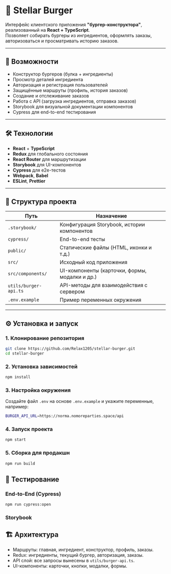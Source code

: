 # 🍔 Stellar Burger

Интерфейс клиентского приложения **"бургер-конструктора"**, реализованный на **React + TypeScript**.  
Позволяет собирать бургеры из ингредиентов, оформлять заказы, авторизоваться и просматривать историю заказов.

---

## 🚀 Возможности

- Конструктор бургеров (булка + ингредиенты)  
- Просмотр деталей ингредиента  
- Авторизация и регистрация пользователей  
- Защищённые маршруты (профиль, история заказов)  
- Создание и отслеживание заказов  
- Работа с API (загрузка ингредиентов, отправка заказов)  
- Storybook для визуальной документации компонентов  
- Cypress для end-to-end тестирования  

---

## 🛠️ Технологии

- **React** + **TypeScript**  
- **Redux** для глобального состояния  
- **React Router** для маршрутизации  
- **Storybook** для UI-компонентов  
- **Cypress** для e2e-тестов  
- **Webpack**, **Babel**  
- **ESLint**, **Prettier**  

---

## 📂 Структура проекта

| Путь               | Назначение |
|--------------------|------------|
| `.storybook/`      | Конфигурация Storybook, истории компонентов |
| `cypress/`         | End-to-end тесты |
| `public/`          | Статические файлы (HTML, иконки и т.д.) |
| `src/`             | Исходный код приложения |
| `src/components/`  | UI-компоненты (карточки, формы, модалки и др.) |
| `utils/burger-api.ts` | API-методы для взаимодействия с сервером |
| `.env.example`     | Пример переменных окружения |

---

## ⚙️ Установка и запуск

### 1. Клонирование репозитория

```bash
git clone https://github.com/Relax1205/stellar-burger.git
cd stellar-burger
```

### 2. Установка зависимостей

```bash
npm install
```

### 3. Настройка окружения 

Создайте файл `.env` на основе `.env.example` и укажите переменные, например: 

```bash
BURGER_API_URL=https://norma.nomoreparties.space/api
```

### 4. Запуск проекта

```bash
npm start
```

### 5. Сборка для продакшн

```bash
npm run build
```

## 🧪 Тестирование

### End-to-End (Cypress)

```bash
npm run cypress:open
```

### Storybook

## 🏗️ Архитектура
- Маршруты: главная, ингредиент, конструктор, профиль, заказы.
- Redux: ингредиенты, текущий бургер, авторизация, заказы.
- API слой: все запросы вынесены в `utils/burger-api.ts`.
- UI-компоненты: карточки, кнопки, модалки, формы.

